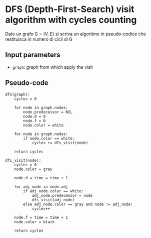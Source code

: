 # DFS (Depth-First-Search) visit algorithm with cycles counting

Dato un grafo G = (V, E) si scriva un algoritmo in pseudo-codice
che restituisca in numero di cicli di G

## Input parameters

- `graph`: graph from which apply the visit

## Pseudo-code

```
dfs(graph):
    cycles = 0

    for node in graph.nodes:
        node.predecessor = NIL
        node.d = 0
        node.f = 0
        node.color = white

    for node in graph.nodes:
        if node.color == white:
            cycles += dfs_visit(node)

    return cycles

dfs_visit(node):
    cycles = 0
    node.color = gray

    node.d = time = time + 1

    for adj_node in node.adj
        if adj_node.color == white:
            adj_node.predecessor = node
            dfs_visit(adj_node)
        else adj_node.color == gray and node != adj_node:
            cycles++

    node.f = time = time + 1
    node.color = black

    return cycles
```
